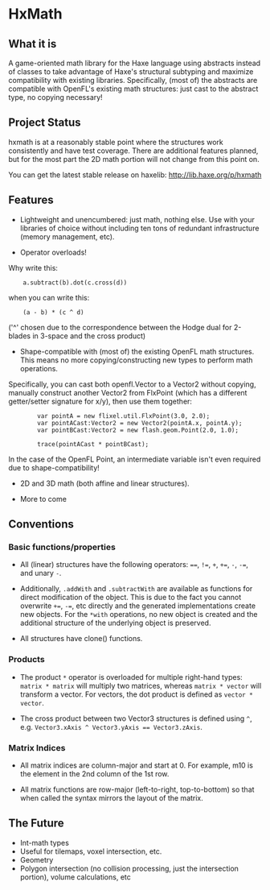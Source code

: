 # HxMath

## What it is

A game-oriented math library for the Haxe language using abstracts instead of classes to take advantage of Haxe's structural subtyping and maximize compatibility with existing libraries. Specifically, (most of) the abstracts are compatible with OpenFL's existing math structures: just cast to the abstract type, no copying necessary!

## Project Status

hxmath is at a reasonably stable point where the structures work consistently and have test coverage. There are additional features planned, but for the most part the 2D math portion will not change from this point on.

You can get the latest stable release on haxelib: http://lib.haxe.org/p/hxmath

## Features

* Lightweight and unencumbered: just math, nothing else. Use with your libraries of choice without including ten tons of redundant infrastructure (memory management, etc).

* Operator overloads!

Why write this:

```
    a.subtract(b).dot(c.cross(d))
```

when you can write this:

```
    (a - b) * (c ^ d)
```

('^' chosen due to the correspondence between the Hodge dual for 2-blades in 3-space and the cross product)

* Shape-compatible with (most of) the existing OpenFL math structures. This means no more copying/constructing new types to perform math operations.

Specifically, you can cast both openfl.Vector to a Vector2 without copying, manually construct another Vector2 from FlxPoint (which has a different getter/setter signature for x/y), then use them together:
```
        var pointA = new flixel.util.FlxPoint(3.0, 2.0);
        var pointACast:Vector2 = new Vector2(pointA.x, pointA.y);
        var pointBCast:Vector2 = new flash.geom.Point(2.0, 1.0);
        
        trace(pointACast * pointBCast);
```

In the case of the OpenFL Point, an intermediate variable isn't even required due to shape-compatibility!

* 2D and 3D math (both affine and linear structures).

* More to come

## Conventions

### Basic functions/properties

* All (linear) structures have the following operators: `==`, `!=`, `+`, `+=`, `-`, `-=`, and unary `-`.

* Additionally, `.addWith` and `.subtractWith` are available as functions for direct modification of the object. This is due to the fact you cannot overwrite `+=`, `-=`, etc directly and the generated implementations create new objects. For the `*with` operations, no new object is created and the additional structure of the underlying object is preserved.

* All structures have clone() functions.

### Products

* The product `*` operator is overloaded for multiple right-hand types: `matrix * matrix` will multiply two matrices, whereas `matrix * vector` will transform a vector. For vectors, the dot product is defined as `vector * vector`.

* The cross product between two Vector3 structures is defined using `^`, e.g. `Vector3.xAxis ^ Vector3.yAxis == Vector3.zAxis`.

### Matrix Indices

* All matrix indices are column-major and start at 0. For example, m10 is the element in the 2nd column of the 1st row.

* All matrix functions are row-major (left-to-right, top-to-bottom) so that when called the syntax mirrors the layout of the matrix.

## The Future

* Int-math types
 * Useful for tilemaps, voxel intersection, etc.
* Geometry
 * Polygon intersection (no collision processing, just the intersection portion), volume calculations, etc
